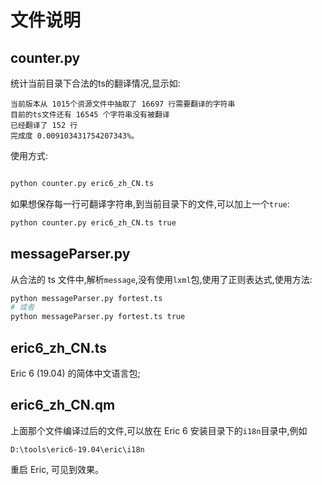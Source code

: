 # 文件说明

## counter.py

统计当前目录下合法的ts的翻译情况,显示如:
```
当前版本从 1015个资源文件中抽取了 16697 行需要翻译的字符串
目前的ts文件还有 16545 个字符串没有被翻译
已经翻译了 152 行
完成度 0.009103431754207343%。

```

使用方式:
```bash

python counter.py eric6_zh_CN.ts

```

如果想保存每一行可翻译字符串,到当前目录下的文件,可以加上一个`true`:
```bash
python counter.py eric6_zh_CN.ts true
```

##  messageParser.py

从合法的 ts 文件中,解析`message`,没有使用`lxml`包,使用了正则表达式,使用方法:
```bash
python messageParser.py fortest.ts
# 或者
python messageParser.py fortest.ts true
```

## eric6_zh_CN.ts

Eric 6 (19.04) 的简体中文语言包;

## eric6_zh_CN.qm

上面那个文件编译过后的文件,可以放在 Eric 6 安装目录下的`i18n`目录中,例如
```
D:\tools\eric6-19.04\eric\i18n
```

重启 Eric, 可见到效果。

